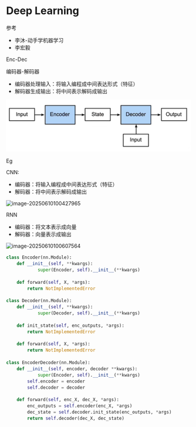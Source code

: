 # Deep Learning

参考

- 李沐-动手学机器学习
- 李宏毅

Enc-Dec

编码器-解码器

- 编码器处理输入：将输入编程成中间表达形式（特征）
- 解码器生成输出：将中间表示解码成输出

![image-20250610093210662](https://raw.githubusercontent.com/davidliuk/images/master/image-20250610093210662.png)

Eg

CNN:

- 编码器：将输入编程成中间表达形式（特征）
- 解码器：将中间表示解码成输出

![image-20250610100427965](https://gcore.jsdelivr.net/gh/davidliuk/images@master/image-20250610100427965.png)

RNN

- 编码器：将文本表示成向量
- 解码器：向量表示成输出

![image-20250610100607564](https://gcore.jsdelivr.net/gh/davidliuk/images@master/image-20250610100607564.png)





```python
class Encoder(nn.Module):
  	def __init__(self, **kwargs):
    		super(Encoder, self).__init__(**kwargs)
        
    def forward(self, X, *args):
        return NotImplementedError
      
class Decoder(nn.Module):
  	def __init__(self, **kwargs):
    		super(Decoder, self).__init__(**kwargs)
        
    def init_state(self, enc_outputs, *args):
        return NotImplementedError
    
    def forward(self, X, *args):
        return NotImplementedError
      
class EncoderDecoder(nn.Module):
  	def __init__(self, encoder, decoder **kwargs):
    		super(Encoder, self).__init__(**kwargs)
        self.encoder = encoder
        self.decoder = decoder
        
    def forward(self, enc_X, dec_X, *args):
        enc_outputs = self.encoder(enc_X, *args)
        dec_state = self.decoder.init_state(enc_outputs, *args)
        return self.decoder(dec_X, dec_state)
```

